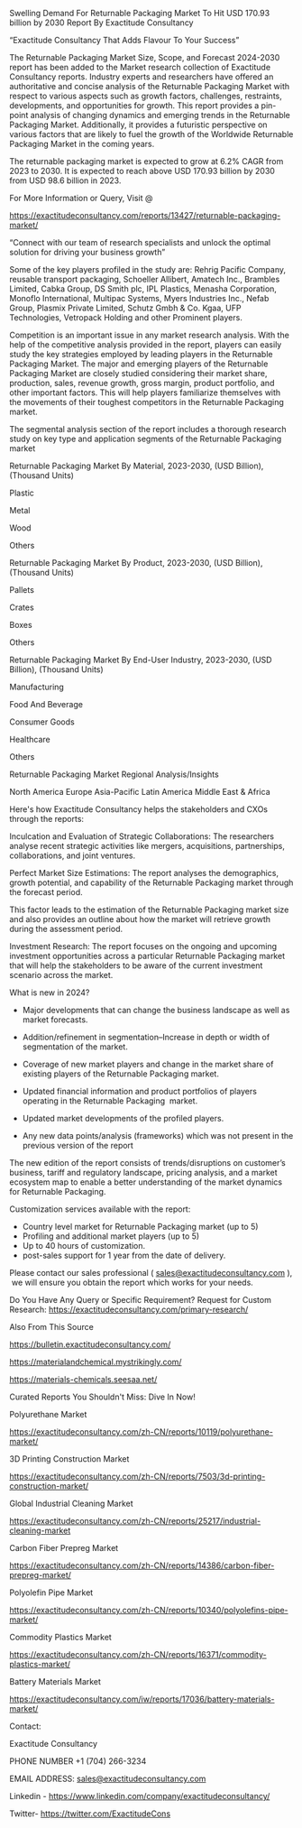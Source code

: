 Swelling Demand For Returnable Packaging Market To Hit USD 170.93 billion by 2030 Report By Exactitude Consultancy

“Exactitude Consultancy That Adds Flavour To Your Success”

The Returnable Packaging Market Size, Scope, and Forecast 2024-2030 report has been added to the Market research collection of Exactitude Consultancy reports. Industry experts and researchers have offered an authoritative and concise analysis of the Returnable Packaging Market with respect to various aspects such as growth factors, challenges, restraints, developments, and opportunities for growth. This report provides a pin-point analysis of changing dynamics and emerging trends in the Returnable Packaging Market. Additionally, it provides a futuristic perspective on various factors that are likely to fuel the growth of the Worldwide Returnable Packaging Market in the coming years.

The returnable packaging market is expected to grow at 6.2% CAGR from 2023 to 2030. It is expected to reach above USD 170.93 billion by 2030 from USD 98.6 billion in 2023.

For More Information or Query, Visit @

https://exactitudeconsultancy.com/reports/13427/returnable-packaging-market/

“Connect with our team of research specialists and unlock the optimal solution for driving your business growth”

Some of the key players profiled in the study are: Rehrig Pacific Company, reusable transport packaging, Schoeller Allibert, Amatech Inc., Brambles Limited, Cabka Group, DS Smith plc, IPL Plastics, Menasha Corporation, Monoflo International, Multipac Systems, Myers Industries Inc., Nefab Group, Plasmix Private Limited, Schutz Gmbh & Co. Kgaa, UFP Technologies, Vetropack Holding and other Prominent players.

Competition is an important issue in any market research analysis. With the help of the competitive analysis provided in the report, players can easily study the key strategies employed by leading players in the Returnable Packaging Market. The major and emerging players of the Returnable Packaging Market are closely studied considering their market share, production, sales, revenue growth, gross margin, product portfolio, and other important factors. This will help players familiarize themselves with the movements of their toughest competitors in the Returnable Packaging market.

The segmental analysis section of the report includes a thorough research study on key type and application segments of the Returnable Packaging market

Returnable Packaging Market By Material, 2023-2030, (USD Billion), (Thousand Units)

Plastic

Metal

Wood

Others

Returnable Packaging Market By Product, 2023-2030, (USD Billion), (Thousand Units)

Pallets

Crates

Boxes

Others

Returnable Packaging Market By End-User Industry, 2023-2030, (USD Billion), (Thousand Units)

Manufacturing

Food And Beverage

Consumer Goods

Healthcare

Others

Returnable Packaging Market Regional Analysis/Insights

North America
Europe
Asia-Pacific
Latin America
Middle East & Africa

Here's how Exactitude Consultancy helps the stakeholders and CXOs through the reports:

Inculcation and Evaluation of Strategic Collaborations: The researchers analyse recent strategic activities like mergers, acquisitions, partnerships, collaborations, and joint ventures.

Perfect Market Size Estimations: The report analyses the demographics, growth potential, and capability of the Returnable Packaging market through the forecast period.

This factor leads to the estimation of the Returnable Packaging market size and also provides an outline about how the market will retrieve growth during the assessment period.

Investment Research: The report focuses on the ongoing and upcoming investment opportunities across a particular Returnable Packaging market that will help the stakeholders to be aware of the current investment scenario across the market.

What is new in 2024?

- Major developments that can change the business landscape as well as market forecasts.

- Addition/refinement in segmentation–Increase in depth or width of segmentation of the market.

- Coverage of new market players and change in the market share of existing players of the Returnable Packaging market.

- Updated financial information and product portfolios of players operating in the Returnable Packaging  market.

- Updated market developments of the profiled players.

- Any new data points/analysis (frameworks) which was not present in the previous version of the report

The new edition of the report consists of trends/disruptions on customer’s business, tariff and regulatory landscape, pricing analysis, and a market ecosystem map to enable a better understanding of the market dynamics for Returnable Packaging.

Customization services available with the report:

- Country level market for Returnable Packaging market (up to 5)
- Profiling and additional market players (up to 5)
- Up to 40 hours of customization.
- post-sales support for 1 year from the date of delivery.

Please contact our sales professional ( sales@exactitudeconsultancy.com ),  we will ensure you obtain the report which works for your needs.

Do You Have Any Query or Specific Requirement? Request for Custom Research: https://exactitudeconsultancy.com/primary-research/

Also From This Source

https://bulletin.exactitudeconsultancy.com/

https://materialandchemical.mystrikingly.com/

https://materials-chemicals.seesaa.net/

Curated Reports You Shouldn't Miss: Dive In Now!

Polyurethane Market

https://exactitudeconsultancy.com/zh-CN/reports/10119/polyurethane-market/

3D Printing Construction Market

https://exactitudeconsultancy.com/zh-CN/reports/7503/3d-printing-construction-market/

Global Industrial Cleaning Market

https://exactitudeconsultancy.com/zh-CN/reports/25217/industrial-cleaning-market

Carbon Fiber Prepreg Market

https://exactitudeconsultancy.com/zh-CN/reports/14386/carbon-fiber-prepreg-market/

Polyolefin Pipe Market

https://exactitudeconsultancy.com/zh-CN/reports/10340/polyolefins-pipe-market/

Commodity Plastics Market

https://exactitudeconsultancy.com/zh-CN/reports/16371/commodity-plastics-market/

Battery Materials Market

https://exactitudeconsultancy.com/iw/reports/17036/battery-materials-market/

Contact:

Exactitude Consultancy

PHONE NUMBER +1 (704) 266-3234

EMAIL ADDRESS: sales@exactitudeconsultancy.com

Linkedin - https://www.linkedin.com/company/exactitudeconsultancy/

Twitter- https://twitter.com/ExactitudeCons


